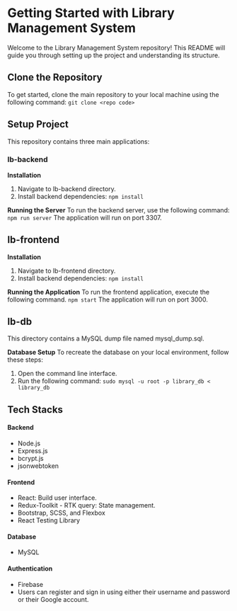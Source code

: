 # Getting Started with Library Management System

Welcome to the Library Management System repository! This README will guide you through setting up the project and understanding its structure.

## Clone the Repository

To get started, clone the main repository to your local machine using the following command:
`git clone <repo code>`

## Setup Project

This repository contains three main applications:

### lb-backend

**Installation**

1. Navigate to lb-backend directory.
2. Install backend dependencies:
   `npm install`

**Running the Server**
To run the backend server, use the following command:
`npm run server`
The application will run on port 3307.

## lb-frontend

**Installation**

1. Navigate to lb-frontend directory.
2. Install backend dependencies:
   `npm install`

**Running the Application**
To run the frontend application, execute the following command.
`npm start`
The application will run on port 3000.

## lb-db

This directory contains a MySQL dump file named mysql_dump.sql.

**Database Setup**
To recreate the database on your local environment, follow these steps:

1. Open the command line interface.
2. Run the following command:
   `sudo mysql -u root -p library_db < library_db`

## Tech Stacks

#### Backend

- Node.js
- Express.js
- bcrypt.js
- jsonwebtoken

#### Frontend

- React: Build user interface.
- Redux-Toolkit - RTK query: State management.
- Bootstrap, SCSS, and Flexbox
- React Testing Library

#### Database

- MySQL

#### Authentication

- Firebase
- Users can register and sign in using either their username and password or their Google account.
